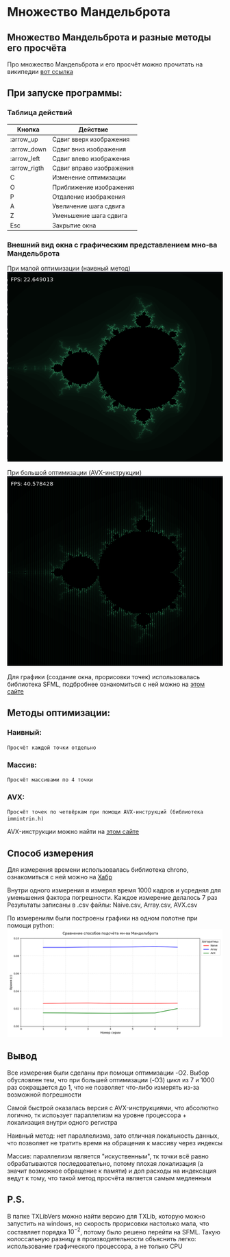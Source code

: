 # Множество Мандельброта

## Множество Мандельброта и разные методы его просчёта

Про множество Мандельброта и его просчёт можно прочитать на википедии [вот ссылка](https://ru.wikipedia.org/wiki/%D0%9C%D0%BD%D0%BE%D0%B6%D0%B5%D1%81%D1%82%D0%B2%D0%BE_%D0%9C%D0%B0%D0%BD%D0%B4%D0%B5%D0%BB%D1%8C%D0%B1%D1%80%D0%BE%D1%82%D0%B0)

## При запуске программы:

### Таблица действий

|   Кнопка      |   Действие                |
|---------------|---------------------------|
|   :arrow_up   |   Сдвиг вверх изображения |
|   :arrow_down |   Сдвиг вниз изображения  |
|   :arrow_left |   Сдвиг влево изображения |
|   :arrow_rigth|   Сдвиг вправо изображения|
|   C           |   Изменение оптимизации   |
|   O           |   Приближение изображения |
|   P           |   Отдаление изображения   |
|   A           |   Увеличение шага сдвига  |
|   Z           |   Уменьшение шага сдвига  |
|   Esc         |   Закрытие окна           |

### Внешний вид окна с графическим представлением мно-ва Мандельброта

При малой оптимизации (наивный метод)
![alt text](<Pictures/Снимок экрана от 2025-04-13 17-13-12.png>)

При большой оптимизации (AVX-инструкции)
![alt text](<Pictures/Снимок экрана от 2025-04-13 17-15-07.png>)

Для графики (создание окна, прорисовки точек) использовалась библиотека SFML, подбробнее ознакомиться с ней можно на [этом сайте](https://www.sfml-dev.org/tutorials/2.6/start-linux.php)

## Методы оптимизации:
### Наивный:
    Просчёт каждой точки отдельно
### Массив:
    Просчёт массивами по 4 точки
### AVX:
    Просчёт точек по четвёркам при помощи AVX-инструкций (библиотека immintrin.h)

AVX-инструкции можно найти на [этом сайте](https://www.laruence.com/sse/#expand=3677&techs=MMX,SSE,SSE2,SSE3,SSSE3,SSE4_1,SSE4_2,AVX,AVX2)

## Способ измерения

Для измерения времени использовалась библиотека chrono, ознакомиться с ней можно на [Хабр](https://habr.com/ru/articles/324984/)

Внутри одного измерения я измерял время 1000 кадров и усреднял для уменьшения фактора погрешности. Каждое измерение делалось 7 раз
Результаты записаны в .csv файлы: Naive.csv, Array.csv, AVX.csv

По измерениям были построены графики на одном полотне при помощи python:
![alt text](Results/Results.png)


## Вывод

Все измерения были сделаны при помощи оптимизации -O2. Выбор обусловлен тем, что при большей оптимизации (-O3) цикл из 7 и 1000 раз сокращается до 1, что не позволяет что-либо измерять из-за возможной погрешности

Самой быстрой оказалась версия с AVX-инструкциями, что абсолютно логично, тк испоьзует параллелизм на уровне процессора + локализация внутри одного регистра

Наивный метод: нет параллелизма, зато отличная локальность данных, что позволяет не тратить время на обращения к массиву через индексы

Массив: параллелизм является "искуственным", тк точки всё равно обрабатываются последовательно, потому плохая локализация (а значит возможное обращение к памяти) и доп расходы на индексация ведут к тому, что такой метод просчёта является самым медленным

## P.S.

В папке TXLibVers можно найти версию для TXLib, которую можно запустить на windows, но скорость прорисовки настолько мала, что составляет порядка $10^{-2}$, потому было решено перейти на SFML. Такую колоссальную разницу в производительности объяснить легко: использование графического процессора, а не только CPU